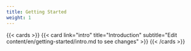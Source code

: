```yaml
---
title: Getting Started
weight: 1
---
```


{{< cards >}}
{{< card link="intro" title="Introduction" subtitle="Edit content/en/getting-started/intro.md to see changes" >}}
{{< /cards >}}